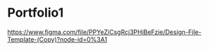 # Portfolio1
https://www.figma.com/file/PPYeZiCsgRcj3PHiBeFzie/Design-File-Template-(Copy)?node-id=0%3A1
